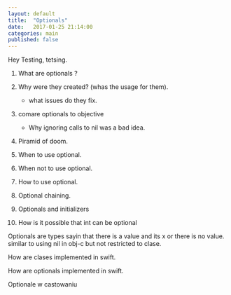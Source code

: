 ```yaml
---
layout: default
title:  "Optionals"
date:   2017-01-25 21:14:00
categories: main
published: false
---
```


Hey Testing, tetsing.

1) What are optionals ? 

2) Why were they created? (whas the usage for them).
    - what issues do they fix. 

3) comare optionals to objective
    - Why ignoring calls to nil was a bad idea.

4) Piramid of doom. 

5) When to use optional.

6) When not to use optional.

7) How to use optional.

8) Optional chaining. 

9) Optionals and initializers

10) How is it possible that int can be optional


Optionals are types sayin that there is a value and its x or there is no value. similar to using nil in obj-c but not restricted to clase.

How are clases implemented in swift. 

How are optionals implemented in swift.


Optionale w castowaniu

